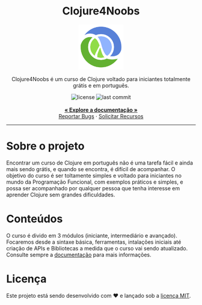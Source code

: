  <div align="center">
    <h1>Clojure4Noobs</h1>
    <img src="assets/clojure_logo.png" alt="clojure logo" width="120"/>
    <p>Clojure4Noobs é um curso de Clojure voltado para iniciantes totalmente grátis e em português.</p>
    <img src="https://img.shields.io/github/license/ygorsimoes/clojure4noobs" alt="license">
    <img src="https://img.shields.io/github/last-commit/ygorsimoes/clojure4noobs" alt="last commit">
    <br />
    <br />
    <a href="https://github.com/ygorsimoes/clojure4noobs/blob/main/doc/iniciante/README.md#documentação"><strong>« Explore a documentação »</strong></a>
    <br />
    <a href="https://github.com/ygorsimoes/clojure4noobs/issues/new/choose">Reportar Bugs</a>
    ·
    <a href="https://github.com/ygorsimoes/clojure4noobs/issues/new/choose">Solicitar Recursos</a>
</div>
<hr>

<h1>Sobre o projeto</h1>

<p>Encontrar um curso de Clojure em português não é uma tarefa fácil e ainda mais sendo grátis, e quando se encontra, é 
difícil de acompanhar. O objetivo do curso é ser toltamente simples e voltado para iniciantes no mundo da Programação 
Funcional, com exemplos práticos e simples, e possa ser acompanhado por qualquer pessoa que tenha interesse em aprender 
Clojure sem grandes dificuldades.</p>

<h1>Conteúdos</h1>

<p>O curso é divido em 3 módulos (iniciante, intermediário e avançado). Focaremos desde a sintaxe básica, ferramentas,
intalações iniciais até criação de APIs e Bibliotecas a medida que o curso vai sendo atualizado.
Consulte sempre a <a href="https://github.com/ygorsimoes/clojure4noobs/tree/main/doc/README.md">documentação</a> para mais 
informações.</p>

<h1>Licença</h1>

<p>Este projeto está sendo desenvolvido com ❤️ e lançado sob a <a href="https://github.com/ygorsimoes/clojure4noobs/blob/main/LICENSE">licença MIT</a>.</p>